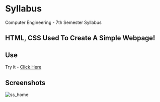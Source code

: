 # Syllabus
Computer Engineering - 7th Semester Syllabus

## HTML, CSS Used To Create A Simple Webpage!

## Use
Try it - [Click Here](https://nitish312.github.io/7th-Semester-Syllabus/)

## Screenshots
![ss_home](https://user-images.githubusercontent.com/94921807/184472330-b2353b3b-857d-4e23-9934-f50fe9f52567.PNG)